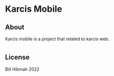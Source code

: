 # Karcis Mobile

<h2>About</h2>
Karcis mobile is a project that related to karcis web.

#

<h2>License</h2>
<p>Bill Hikmah 2022</p>

#
